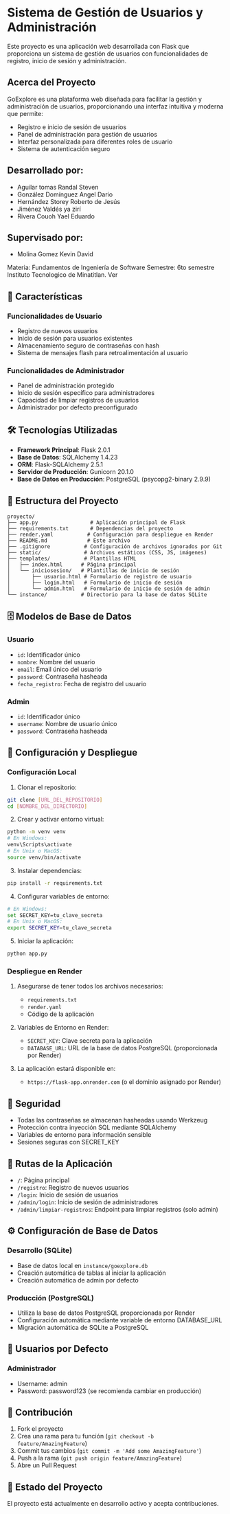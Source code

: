# Sistema de Gestión de Usuarios y Administración

Este proyecto es una aplicación web desarrollada con Flask que proporciona un sistema de gestión de usuarios con funcionalidades de registro, inicio de sesión y administración.

## Acerca del Proyecto

GoExplore es una plataforma web diseñada para facilitar la gestión y administración de usuarios, proporcionando una interfaz intuitiva y moderna que permite:
- Registro e inicio de sesión de usuarios
- Panel de administración para gestión de usuarios
- Interfaz personalizada para diferentes roles de usuario
- Sistema de autenticación seguro

## Desarrollado por:
- Aguilar tomas Randal Steven 
- González Domínguez Angel Dario 
- Hernández Storey Roberto de Jesús 
- Jiménez Valdés ya zirí
- Rivera Couoh Yael Eduardo

## Supervisado por:
- Molina Gomez Kevin David

Materia: Fundamentos de Ingeniería de Software
Semestre: 6to semestre
Instituto Tecnologico de Minatitlan. Ver

## 🚀 Características

### Funcionalidades de Usuario
- Registro de nuevos usuarios
- Inicio de sesión para usuarios existentes
- Almacenamiento seguro de contraseñas con hash
- Sistema de mensajes flash para retroalimentación al usuario

### Funcionalidades de Administrador
- Panel de administración protegido
- Inicio de sesión específico para administradores
- Capacidad de limpiar registros de usuarios
- Administrador por defecto preconfigurado

## 🛠️ Tecnologías Utilizadas

- **Framework Principal**: Flask 2.0.1
- **Base de Datos**: SQLAlchemy 1.4.23
- **ORM**: Flask-SQLAlchemy 2.5.1
- **Servidor de Producción**: Gunicorn 20.1.0
- **Base de Datos en Producción**: PostgreSQL (psycopg2-binary 2.9.9)

## 📁 Estructura del Proyecto

```
proyecto/
├── app.py                 # Aplicación principal de Flask
├── requirements.txt       # Dependencias del proyecto
├── render.yaml           # Configuración para despliegue en Render
├── README.md             # Este archivo
├── .gitignore           # Configuración de archivos ignorados por Git
├── static/              # Archivos estáticos (CSS, JS, imágenes)
├── templates/           # Plantillas HTML
│   ├── index.html      # Página principal
│   └── iniciosesion/   # Plantillas de inicio de sesión
│       ├── usuario.html # Formulario de registro de usuario
│       ├── login.html   # Formulario de inicio de sesión
│       └── admin.html   # Formulario de inicio de sesión de admin
└── instance/           # Directorio para la base de datos SQLite
```

## 🗄️ Modelos de Base de Datos

### Usuario
- `id`: Identificador único
- `nombre`: Nombre del usuario
- `email`: Email único del usuario
- `password`: Contraseña hasheada
- `fecha_registro`: Fecha de registro del usuario

### Admin
- `id`: Identificador único
- `username`: Nombre de usuario único
- `password`: Contraseña hasheada

## 🚀 Configuración y Despliegue

### Configuración Local

1. Clonar el repositorio:
```bash
git clone [URL_DEL_REPOSITORIO]
cd [NOMBRE_DEL_DIRECTORIO]
```

2. Crear y activar entorno virtual:
```bash
python -m venv venv
# En Windows:
venv\Scripts\activate
# En Unix o MacOS:
source venv/bin/activate
```

3. Instalar dependencias:
```bash
pip install -r requirements.txt
```

4. Configurar variables de entorno:
```bash
# En Windows:
set SECRET_KEY=tu_clave_secreta
# En Unix o MacOS:
export SECRET_KEY=tu_clave_secreta
```

5. Iniciar la aplicación:
```bash
python app.py
```

### Despliegue en Render

1. Asegurarse de tener todos los archivos necesarios:
   - `requirements.txt`
   - `render.yaml`
   - Código de la aplicación

2. Variables de Entorno en Render:
   - `SECRET_KEY`: Clave secreta para la aplicación
   - `DATABASE_URL`: URL de la base de datos PostgreSQL (proporcionada por Render)

3. La aplicación estará disponible en:
   - `https://flask-app.onrender.com` (o el dominio asignado por Render)

## 🔐 Seguridad

- Todas las contraseñas se almacenan hasheadas usando Werkzeug
- Protección contra inyección SQL mediante SQLAlchemy
- Variables de entorno para información sensible
- Sesiones seguras con SECRET_KEY

## 📝 Rutas de la Aplicación

- `/`: Página principal
- `/registro`: Registro de nuevos usuarios
- `/login`: Inicio de sesión de usuarios
- `/admin/login`: Inicio de sesión de administradores
- `/admin/limpiar-registros`: Endpoint para limpiar registros (solo admin)

## ⚙️ Configuración de Base de Datos

### Desarrollo (SQLite)
- Base de datos local en `instance/goexplore.db`
- Creación automática de tablas al iniciar la aplicación
- Creación automática de admin por defecto

### Producción (PostgreSQL)
- Utiliza la base de datos PostgreSQL proporcionada por Render
- Configuración automática mediante variable de entorno DATABASE_URL
- Migración automática de SQLite a PostgreSQL

## 👥 Usuarios por Defecto

### Administrador
- Username: admin
- Password: password123 (se recomienda cambiar en producción)

## 🤝 Contribución

1. Fork el proyecto
2. Crea una rama para tu función (`git checkout -b feature/AmazingFeature`)
3. Commit tus cambios (`git commit -m 'Add some AmazingFeature'`)
4. Push a la rama (`git push origin feature/AmazingFeature`)
5. Abre un Pull Request

## 🎯 Estado del Proyecto

El proyecto está actualmente en desarrollo activo y acepta contribuciones. 
